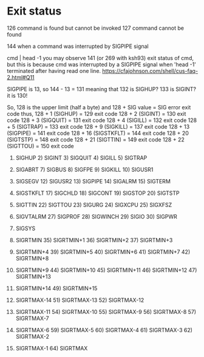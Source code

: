# Exit status


126   command is found but cannot be invoked
127   command cannot be found

144   when a command was interrupted by SIGPIPE signal




cmd | head -1
you may observe 141 (or 269 with ksh93) exit status of cmd,
but this is because cmd was interrupted by a SIGPIPE signal
when 'head -1' terminated after having read one line.
https://cfajohnson.com/shell/cus-faq-2.html#Q11


SIGPIPE is 13, so 144 - 13 = 131
meaning that 132 is SIGHUP?
             133 is SIGINT? it is 130!

So, 128 is the upper limit (half a byte)
and 128 + SIG value = SIG error exit code
thus, 
      128 +  1 (SIGHUP)    = 129 exit code
      128 +  2 (SIGINT)    = 130 exit code
      128 +  3 (SIGQUIT)   = 131 exit code
      128 +  4 (SIGILL)    = 132 exit code
      128 +  5 (SIGTRAP)   = 133 exit code
      128 +  9 (SIGKILL)   = 137 exit code
      128 + 13 (SIGPIPE)   = 141 exit code
      128 + 16 (SIGSTKFLT) = 144 exit code
      128 + 20 (SIGTSTP)   = 148 exit code
      128 + 21 (SIGTTIN)   = 149 exit code
      128 + 22 (SIGTTOU)   = 150 exit code


 1) SIGHUP       2) SIGINT       3) SIGQUIT      4) SIGILL       5) SIGTRAP
 6) SIGABRT      7) SIGBUS       8) SIGFPE       9) SIGKILL     10) SIGUSR1
11) SIGSEGV     12) SIGUSR2     13) SIGPIPE     14) SIGALRM     15) SIGTERM
16) SIGSTKFLT   17) SIGCHLD     18) SIGCONT     19) SIGSTOP     20) SIGTSTP
21) SIGTTIN     22) SIGTTOU     23) SIGURG      24) SIGXCPU	    25) SIGXFSZ
26) SIGVTALRM	  27) SIGPROF     28) SIGWINCH    29) SIGIO       30) SIGPWR
31) SIGSYS

34) SIGRTMIN    35) SIGRTMIN+1	36) SIGRTMIN+2	37) SIGRTMIN+3
38) SIGRTMIN+4	39) SIGRTMIN+5	40) SIGRTMIN+6	41) SIGRTMIN+7	42) SIGRTMIN+8
43) SIGRTMIN+9	44) SIGRTMIN+10	45) SIGRTMIN+11	46) SIGRTMIN+12	47) SIGRTMIN+13
48) SIGRTMIN+14	49) SIGRTMIN+15

50) SIGRTMAX-14	51) SIGRTMAX-13	52) SIGRTMAX-12
53) SIGRTMAX-11	54) SIGRTMAX-10	55) SIGRTMAX-9	56) SIGRTMAX-8	57) SIGRTMAX-7
58) SIGRTMAX-6	59) SIGRTMAX-5	60) SIGRTMAX-4	61) SIGRTMAX-3	62) SIGRTMAX-2
63) SIGRTMAX-1	64) SIGRTMAX	

